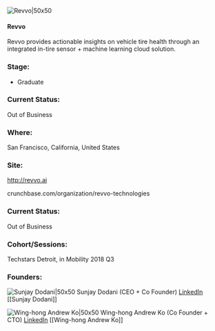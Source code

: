 

![Revvo|50x50](https://apimg.techstars.com/connect/images/image_files/5c9a6346a36c11652f0001af/original/revvo_black_logo_282x282.png)

#### Revvo
Revvo provides actionable insights on vehicle tire health through an integrated in-tire sensor + machine learning cloud solution.

### Stage: 
 - Graduate 

### Current Status: 
Out of Business

### Where:
San Francisco, California, United States

### Site:
http://revvo.ai



crunchbase.com/organization/revvo-technologies

### Current Status: 
Out of Business

### Cohort/Sessions: 
Techstars Detroit, in Mobility 2018 Q3

### Founders: 

![Sunjay Dodani|50x50](https://apimg.techstars.com/connect/images/image_files/5b5f6df4c1a4b80de0000001/original/00100dPORTRAIT_00100_BURST20180718121006441_COVER.jpg) Sunjay Dodani (CEO + Co Founder) [LinkedIn](https://linkedin.com/in/sunjaydodani) [[Sunjay Dodani]]

![Wing-hong Andrew Ko|50x50](https://apimg.techstars.com/connect/images/image_files/5b354c59a36c1131c8000354/original/profile.jpg) Wing-hong Andrew Ko (Co Founder + CTO) [LinkedIn](https://linkedin.com/in/wko27) [[Wing-hong Andrew Ko]]


